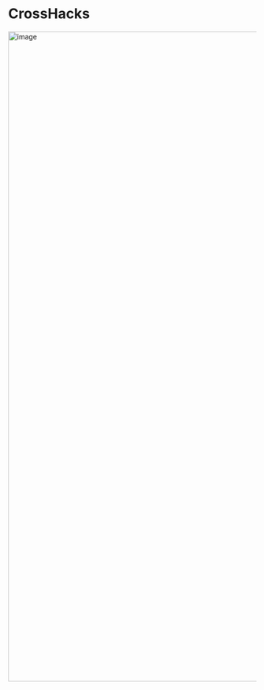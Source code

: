 # CrossHacks
<img width="1316" alt="image" src="https://user-images.githubusercontent.com/97082825/218323694-f541e488-91fc-4726-9fe3-011a47e2ea9b.png">
